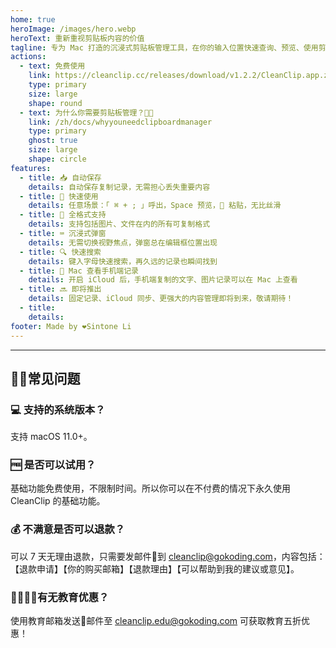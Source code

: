 ```yaml
---
home: true
heroImage: /images/hero.webp
heroText: 重新重视剪贴板内容的价值
tagline: 专为 Mac 打造的沉浸式剪贴板管理工具，在你的输入位置快速查询、预览、使用剪贴板历史记录
actions:
  - text: 免费使用
    link: https://cleanclip.cc/releases/download/v1.2.2/CleanClip.app.zip
    type: primary
    size: large
    shape: round
  - text: 为什么你需要剪贴板管理？🫵🏻
    link: /zh/docs/whyyouneedclipboardmanager
    type: primary
    ghost: true
    size: large
    shape: circle
features:
  - title: 📥 自动保存
    details: 自动保存复制记录，无需担心丢失重要内容
  - title: 🚀 快速使用
    details: 任意场景：「 ⌘ + ; 」呼出，Space 预览，🔢 粘贴，无比丝滑
  - title: 🌈 全格式支持
    details: 支持包括图片、文件在内的所有可复制格式
  - title: ⌨️ 沉浸式弹窗
    details: 无需切换视野焦点，弹窗总在编辑框位置出现
  - title: 🔍 快速搜索
    details: 键入字母快速搜索，再久远的记录也瞬间找到
  - title: 📱 Mac 查看手机端记录
    details: 开启 iCloud 后，手机端复制的文字、图片记录可以在 Mac 上查看
  - title: 🔜 即将推出
    details: 固定记录、iCloud 同步、更强大的内容管理即将到来，敬请期待！
  - title: 
    details: 
footer: Made by ❤️Sintone Li
---
```


---
## 🙋🏻常见问题
### 💻 支持的系统版本？
支持 macOS 11.0+。

### 🆓 是否可以试用？
基础功能免费使用，不限制时间。所以你可以在不付费的情况下永久使用 CleanClip 的基础功能。

### 💰 不满意是否可以退款？
可以 7 天无理由退款，只需要发邮件📧到 cleanclip@gokoding.com，内容包括：【退款申请】【你的购买邮箱】【退款理由】【可以帮助到我的建议或意见】。

### 👩‍🎓🧑‍🎓有无教育优惠？
使用教育邮箱发送📧邮件至 cleanclip.edu@gokoding.com 可获取教育五折优惠！